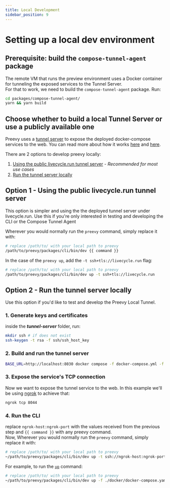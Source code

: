 ```yaml
---
title: Local Development
sidebar_position: 9
---
```


# Setting up a local dev environment

## Prerequisite: build the `compose-tunnel-agent` package

The remote VM that runs the preview environment uses a Docker container for tunneling the exposed services to the Tunnel Server.  
For that to work, we need to build the `compose-tunnel-agent` package.  Run:

```bash
cd packages/compose-tunnel-agent/
yarn && yarn build
```

## Choose whether to build a local Tunnel Server or use a publicly available one

Preevy uses a [tunnel server](https://github.com/livecycle/preevy/tree/main/tunnel-server) to expose the deployed docker-compose services to the web. You can read more about how it works [here](https://livecycle.io/blogs/preevy-proxy-service-1/) and [here](https://livecycle.io/blogs/preevy-proxy-service-2/).

There are 2 options to develop preevy locally:

1. [Using the public livecycle.run tunnel server](#option-1---using-the-public-livecyclerun-tunnel-server) - *Recommended for most use cases*
2. [Run the tunnel server locally](#option-2---run-the-tunnel-server-locally)


## Option 1 - Using the public livecycle.run tunnel server


This option is simpler and using the the deployed tunnel server under livecycle.run. Use this if you're only interested in testing and developing the CLI or the Compose Tunnel Agent

Wherever you would normally run the `preevy` command, simply replace it with: 

```bash
# replace /path/to/ with your local path to preevy
/path/to/preevy/packages/cli/bin/dev {{ command }}
``` 

In the case of the `preevy up`, add the `-t ssh+tls://livecycle.run` flag:

```bash
# replace /path/to/ with your local path to preevy
/path/to/preevy/packages/cli/bin/dev up -t ssh+tls://livecycle.run
``` 


## Option 2 - Run the tunnel server locally

Use this option if you'd like to test and develop the Preevy Local Tunnel. 

### 1. Generate keys and certificates

inside the ***tunnel-server*** folder, run:

```bash
mkdir ssh # if does not exist
ssh-keygen -t rsa -f ssh/ssh_host_key
```

### 2. Build and run the tunnel server


```bash
BASE_URL=http://localhost:8030 docker compose -f docker-compose.yml -f docker-compose.override.yml up --build
```

### 3. Expose the service's TCP connection

Now we want to expose the tunnel service to the web. In this example we'll be using [ngrok](https://ngrok.com/) to achieve that:

```bash
ngrok tcp 8044
```

### 4. Run the CLI

replace `ngrok-host:ngrok-port` with the values received from the previous step and `{{ command }}` with any preevy command.  
Now, Wherever you would normally run the `preevy` command, simply replace it with: 

```bash
# replace /path/to/ with your local path to preevy
~/path/to/preevy/packages/cli/bin/dev up -t ssh://ngrok-host:ngrok-port
```

For example, to run the [`up`](cli-reference#preevy-up-service) command:

```bash
# replace /path/to/ with your local path to preevy
~/path/to/preevy/packages/cli/bin/dev up -f ./docker/docker-compose.yaml -t ssh://ngrok-host:ngrok-port
```




